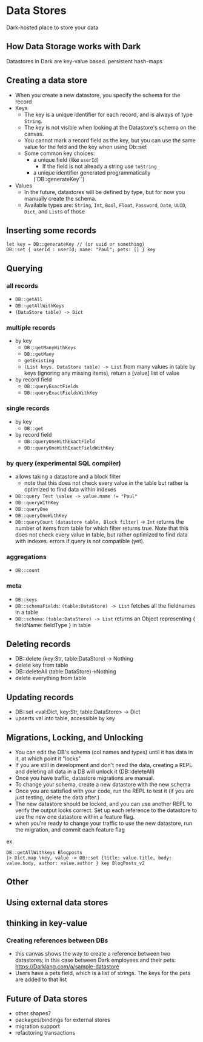 # Data Stores

Dark-hosted place to store your data

## How Data Storage works with Dark
Datastores in Dark are key-value based.
	persistent hash-maps


## Creating a data store
- When you create a new datastore, you specify the schema for the record
- Keys
	- The key is a unique identifier for each record, and is always of type `String`.
	- The key is not visible when looking at the Datastore's schema on the canvas.
	- You cannot mark a record field as the key, but you can use the same value for the feld and the key when using Db::set
	- Some common key choices:
		- a unique field (like `userId`)
			- If the field is not already a string use `toString`
		- a unique identifier generated programmatically (`DB::generateKey``)
- Values
	- In the future, datastores will be defined by type, but for now you manually create the schema.
	- Available types are: `String`, `Int`, `Bool`, `Float`, `Password`, `Date`, `UUID`, `Dict`, and `List`s of those


## Inserting some records
```
let key = DB::generateKey // (or uuid or something)
DB::set { userId : userId; name: "Paul"; pets: [] } key
```


## Querying

### all records
- `DB::getAll`
- `DB::getAllWithKeys`
- `(DataStore table) -> Dict`

### multiple records
- by key
	- `DB::getManyWithKeys`
	- `DB::getMany`
	- `getExisting` 
	- `(List keys, DataStore table) -> List`
	from many values in table by keys (ignoring any missing items), return a [value] list of value
- by record field
	- `DB::queryExactFields`
	- `DB::queryExactFieldsWithKey`

### single records
- by key
	- `DB::get`
- by record field
	- `DB::queryOneWithExactField`
	- `DB::queryOneWithExactFieldWithKey`

### by query (experimental SQL compiler)
- allows taking a datastore and a block filter
	- note that this does not check every value in the table but rather is optimized to find data within indexes
- `DB::query Test \value -> value.name != "Paul"`
- `DB::queryWIthKey`
- `DB::queryOne`
- `DB::queryOneWithKey`
- `DB::queryCount` `(datastore table, Block filter)` -> `Int`
  returns the number of items from table for which filter returns true.
  Note that this does not check every value in table, but rather optimized to find data with indexes.
  errors if query is not compatible (yet).

### aggregations
- `DB::count`

### meta
- `DB::keys`
- `DB::schemaFields`: `(table:DataStore) -> List`
  fetches all the fieldnames in a table
- `DB::schema`: `(table:DataStore) -> List`
  returns an Object representing { fieldName: fieldType } in table


## Deleting records
- DB::delete (key:Str, table:DataStore) -> Nothing
- delete key from table
- DB::deleteAll (table:DataStore)->Nothing
- delete everything from table


## Updating records
- DB::set <val:Dict, key:Str, table:DataStore> -> Dict
- upserts val into table, accessible by key


## Migrations, Locking, and Unlocking

- You can edit the DB's schema (col names and types) until it has data in it, at which point it "locks"
- If you are still in development and don't need the data, creating a REPL and deleting all data in a DB will unlock it (DB::deleteAll)
- Once you have traffic, datastore migrations are manual.
- To change your schema, create a new datastore with the new schema
- Once you are satisfied with your code, run the REPL to test it (if you are just testing, delete the data after.)
- The new datastore should be locked, and you can use another REPL to verify the output looks correct. Set up each reference to the datastore to use the new one datastore within a feature flag.
- when you're ready to change your traffic to use the new datastore, run the migration, and commit each feature flag

ex.

```
DB::getAllWithkeys Blogposts
|> Dict.map \key, value -> DB::set {title: value.title, body: value.body, author: value.author } key BlogPosts_v2
```


## Other


## Using external data stores

## thinking in key-value

### Creating references between DBs
- this canvas shows the way to create a reference between two datastores; in this case between Dark employees and their pets: https://Darklang.com/a/sample-datastore
- Users have a pets field, which is a list of strings. The keys for the pets are added to that list

## Future of Data stores
- other shapes?
- packages/bindings for external stores
- migration support
- refactoring transactions